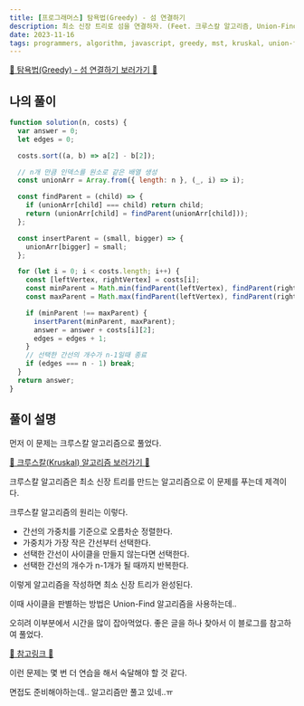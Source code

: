 ```yaml
---
title: [프로그래머스] 탐욕법(Greedy) - 섬 연결하기
description: 최소 신장 트리로 섬을 연결하자. (Feet. 크루스칼 알고리즘, Union-Find)
date: 2023-11-16
tags: programmers, algorithm, javascript, greedy, mst, kruskal, union-find
---
```


[📌 탐욕법(Greedy) - 섬 연결하기 보러가기 📌](https://school.programmers.co.kr/learn/courses/30/lessons/42861)

## 나의 풀이

```js
function solution(n, costs) {
  var answer = 0;
  let edges = 0;

  costs.sort((a, b) => a[2] - b[2]);

  // n개 만큼 인덱스를 원소로 같은 배열 생성
  const unionArr = Array.from({ length: n }, (_, i) => i);

  const findParent = (child) => {
    if (unionArr[child] === child) return child;
    return (unionArr[child] = findParent(unionArr[child]));
  };

  const insertParent = (small, bigger) => {
    unionArr[bigger] = small;
  };

  for (let i = 0; i < costs.length; i++) {
    const [leftVertex, rightVertex] = costs[i];
    const minParent = Math.min(findParent(leftVertex), findParent(rightVertex));
    const maxParent = Math.max(findParent(leftVertex), findParent(rightVertex));

    if (minParent !== maxParent) {
      insertParent(minParent, maxParent);
      answer = answer + costs[i][2];
      edges = edges + 1;
    }
    // 선택한 간선의 개수가 n-1일때 종료
    if (edges === n - 1) break;
  }
  return answer;
}
```

## 풀이 설명

먼저 이 문제는 크루스칼 알고리즘으로 풀었다.

[📌 크루스칼(Kruskal) 알고리즘 보러가기 📌](https://ko.wikipedia.org/wiki/%ED%81%AC%EB%9F%AC%EC%8A%A4%EC%BB%AC_%EC%95%8C%EA%B3%A0%EB%A6%AC%EC%A6%98)

크루스칼 알고리즘은 최소 신장 트리를 만드는 알고리즘으로 이 문제를 푸는데 제격이다.

크루스칼 알고리즘의 원리는 이렇다.

- 간선의 가중치를 기준으로 오름차순 정렬한다.
- 가중치가 가장 작은 간선부터 선택한다.
- 선택한 간선이 사이클을 만들지 않는다면 선택한다.
- 선택한 간선의 개수가 n-1개가 될 때까지 반복한다.

이렇게 알고리즘을 작성하면 최소 신장 트리가 완성된다.

이때 사이클을 판별하는 방법은 Union-Find 알고리즘을 사용하는데..

오히려 이부분에서 시간을 많이 잡아먹었다.
좋은 글을 하나 찾아서 이 블로그를 참고하여 풀었다.

[📌 참고링크 📌](https://wikidocs.net/207012)

이런 문제는 몇 번 더 연습을 해서 숙달해야 할 것 같다.

면접도 준비해야하는데.. 알고리즘만 풀고 있네..ㅠ
